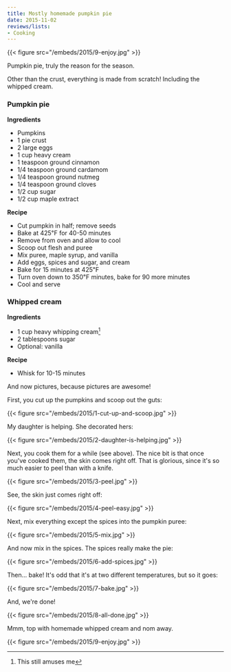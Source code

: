 ```yaml
---
title: Mostly homemade pumpkin pie
date: 2015-11-02
reviews/lists:
- Cooking
---
```

{{< figure src="/embeds/2015/9-enjoy.jpg" >}}

Pumpkin pie, truly the reason for the season.

Other than the crust, everything is made from scratch! Including the whipped cream.

<!--more-->

### Pumpkin pie

**Ingredients**

* Pumpkins
* 1 pie crust
* 2 large eggs
* 1 cup heavy cream
* 1 teaspoon ground cinnamon
* 1/4 teaspoon ground cardamom
* 1/4 teaspoon ground nutmeg
* 1/4 teaspoon ground cloves
* 1/2 cup sugar
* 1/2 cup maple extract


**Recipe**

* Cut pumpkin in half; remove seeds
* Bake at 425℉ for 40-50 minutes
* Remove from oven and allow to cool
* Scoop out flesh and puree
* Mix puree, maple syrup, and vanilla
* Add eggs, spices and sugar, and cream
* Bake for 15 minutes at 425℉
* Turn oven down to 350℉ minutes, bake for 90 more minutes
* Cool and serve


### Whipped cream

**Ingredients**

* 1 cup heavy whipping cream[^1]
* 2 tablespoons sugar
* Optional: vanilla


**Recipe**

* Whisk for 10-15 minutes


And now pictures, because pictures are awesome!

First, you cut up the pumpkins and scoop out the guts:

{{< figure src="/embeds/2015/1-cut-up-and-scoop.jpg" >}}

My daughter is helping. She decorated hers:

{{< figure src="/embeds/2015/2-daughter-is-helping.jpg" >}}

Next, you cook them for a while (see above). The nice bit is that once you've cooked them, the skin comes right off. That is glorious, since it's so much easier to peel than with a knife.

{{< figure src="/embeds/2015/3-peel.jpg" >}}

See, the skin just comes right off:

{{< figure src="/embeds/2015/4-peel-easy.jpg" >}}

Next, mix everything except the spices into the pumpkin puree:

{{< figure src="/embeds/2015/5-mix.jpg" >}}

And now mix in the spices. The spices really make the pie:

{{< figure src="/embeds/2015/6-add-spices.jpg" >}}

Then... bake! It's odd that it's at two different temperatures, but so it goes:

{{< figure src="/embeds/2015/7-bake.jpg" >}}

And, we're done!

{{< figure src="/embeds/2015/8-all-done.jpg" >}}

Mmm, top with homemade whipped cream and nom away.

{{< figure src="/embeds/2015/9-enjoy.jpg" >}}

[^1]: This still amuses me